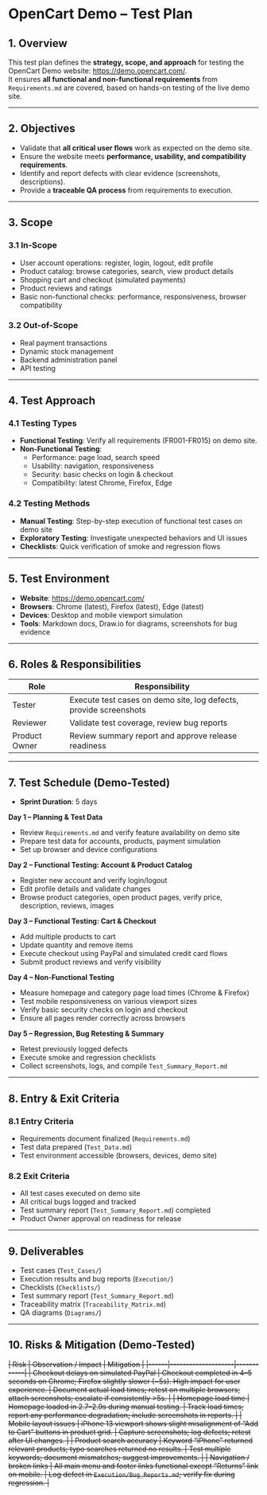 # OpenCart Demo – Test Plan

## 1. Overview
This test plan defines the **strategy, scope, and approach** for testing the OpenCart Demo website: https://demo.opencart.com/.  
It ensures **all functional and non-functional requirements** from `Requirements.md` are covered, based on hands-on testing of the live demo site.

---

## 2. Objectives
- Validate that **all critical user flows** work as expected on the demo site.
- Ensure the website meets **performance, usability, and compatibility requirements**.
- Identify and report defects with clear evidence (screenshots, descriptions).
- Provide a **traceable QA process** from requirements to execution.

---

## 3. Scope

### 3.1 In-Scope
- User account operations: register, login, logout, edit profile
- Product catalog: browse categories, search, view product details
- Shopping cart and checkout (simulated payments)
- Product reviews and ratings
- Basic non-functional checks: performance, responsiveness, browser compatibility

### 3.2 Out-of-Scope
- Real payment transactions
- Dynamic stock management
- Backend administration panel
- API testing

---

## 4. Test Approach

### 4.1 Testing Types
- **Functional Testing**: Verify all requirements (FR001-FR015) on demo site.
- **Non-Functional Testing**:
  - Performance: page load, search speed
  - Usability: navigation, responsiveness
  - Security: basic checks on login & checkout
  - Compatibility: latest Chrome, Firefox, Edge

### 4.2 Testing Methods
- **Manual Testing**: Step-by-step execution of functional test cases on demo site
- **Exploratory Testing**: Investigate unexpected behaviors and UI issues
- **Checklists**: Quick verification of smoke and regression flows

---

## 5. Test Environment
- **Website**: https://demo.opencart.com/
- **Browsers**: Chrome (latest), Firefox (latest), Edge (latest)
- **Devices**: Desktop and mobile viewport simulation
- **Tools**: Markdown docs, Draw.io for diagrams, screenshots for bug evidence

---

## 6. Roles & Responsibilities
| Role | Responsibility |
|------|----------------|
| Tester | Execute test cases on demo site, log defects, provide screenshots |
| Reviewer | Validate test coverage, review bug reports |
| Product Owner | Review summary report and approve release readiness |

---

## 7. Test Schedule (Demo-Tested)

- **Sprint Duration**: 5 days

**Day 1 – Planning & Test Data**
- Review `Requirements.md` and verify feature availability on demo site
- Prepare test data for accounts, products, payment simulation
- Set up browser and device configurations

**Day 2 – Functional Testing: Account & Product Catalog**
- Register new account and verify login/logout
- Edit profile details and validate changes
- Browse product categories, open product pages, verify price, description, reviews, images

**Day 3 – Functional Testing: Cart & Checkout**
- Add multiple products to cart
- Update quantity and remove items
- Execute checkout using PayPal and simulated credit card flows
- Submit product reviews and verify visibility

**Day 4 – Non-Functional Testing**
- Measure homepage and category page load times (Chrome & Firefox)
- Test mobile responsiveness on various viewport sizes
- Verify basic security checks on login and checkout
- Ensure all pages render correctly across browsers

**Day 5 – Regression, Bug Retesting & Summary**
- Retest previously logged defects
- Execute smoke and regression checklists
- Collect screenshots, logs, and compile `Test_Summary_Report.md`

---

## 8. Entry & Exit Criteria

### 8.1 Entry Criteria
- Requirements document finalized (`Requirements.md`)
- Test data prepared (`Test_Data.md`)
- Test environment accessible (browsers, devices, demo site)

### 8.2 Exit Criteria
- All test cases executed on demo site
- All critical bugs logged and tracked
- Test summary report (`Test_Summary_Report.md`) completed
- Product Owner approval on readiness for release

---

## 9. Deliverables
- Test cases (`Test_Cases/`)
- Execution results and bug reports (`Execution/`)
- Checklists (`Checklists/`)
- Test summary report (`Test_Summary_Report.md`)
- Traceability matrix (`Traceability_Matrix.md`)
- QA diagrams (`Diagrams/`)

---

## 10. Risks & Mitigation (Demo-Tested)
~~| Risk | Observation / Impact | Mitigation |
|------|--------------------|------------|
| Checkout delays on simulated PayPal | Checkout completed in 4–5 seconds on Chrome; Firefox slightly slower (~5s). High impact for user experience. | Document actual load times; retest on multiple browsers; attach screenshots; escalate if consistently >5s. |
| Homepage load time | Homepage loaded in 2.7–2.9s during manual testing. | Track load times; report any performance degradation; include screenshots in reports. |
| Mobile layout issues | iPhone 13 viewport shows slight misalignment of “Add to Cart” buttons in product grid. | Capture screenshots; log defects; retest after UI changes. |
| Product search accuracy | Keyword “iPhone” returned relevant products; typo searches returned no results. | Test multiple keywords; document mismatches; suggest improvements. |
| Navigation / broken links | All main menu and footer links functional except “Returns” link on mobile. | Log defect in `Execution/Bug_Reports.md`; verify fix during regression. |~~
